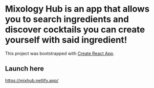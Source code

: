# Mixology Hub is an app that allows you to search ingredients and discover cocktails you can create yourself with said ingredient!
This project was bootstrapped with [Create React App](https://github.com/facebook/create-react-app).

## Launch here
https://mixhub.netlify.app/
